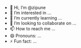 - 👋 Hi, I’m @zipune
- 👀 I’m interested in ...
- 🌱 I’m currently learning ...
- 💞️ I’m looking to collaborate on ...
- 📫 How to reach me ...
- 😄 Pronouns: ...
- ⚡ Fun fact: ...

<!---
zipune/zipune is a ✨ special ✨ repository because its `README.md` (this file) appears on your GitHub profile.
You can click the Preview link to take a look at your changes.
--->
